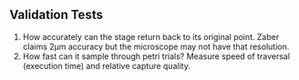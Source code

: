 ## Validation Tests
1. How accurately can the stage return back to its original point. Zaber claims 2μm accuracy but the microscope may not have that resolution.
2. How fast can it sample through petri trials? Measure speed of traversal (execution time) and relative capture quality.